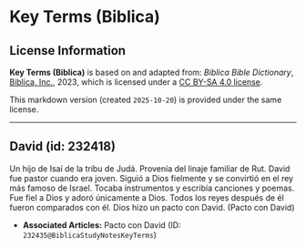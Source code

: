 # Key Terms (Biblica)

## License Information

**Key Terms (Biblica)** is based on and adapted from: _Biblica Bible Dictionary_, [Biblica, Inc.](https://www.biblica.com/), 2023, which is licensed under a [CC BY-SA 4.0 license](https://creativecommons.org/licenses/by-sa/4.0/legalcode.en).

This markdown version (created `2025-10-20`) is provided under the same license.



--------------------------------

## David (id: 232418)

Un hijo de Isaí de la tribu de Judá. Provenía del linaje familiar de Rut. David fue pastor cuando era joven. Siguió a Dios fielmente y se convirtió en el rey más famoso de Israel. Tocaba instrumentos y escribía canciones y poemas. Fue fiel a Dios y adoró únicamente a Dios. Todos los reyes después de él fueron comparados con él. Dios hizo un pacto con David. (Pacto con David)

* **Associated Articles:** Pacto con David (ID: `232435@BiblicaStudyNotesKeyTerms`)

